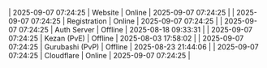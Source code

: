 | 2025-09-07 07:24:25 | Website | Online | 2025-09-07 07:24:25 |
| 2025-09-07 07:24:25 | Registration | Online | 2025-09-07 07:24:25 |
| 2025-09-07 07:24:25 | Auth Server | Offline | 2025-08-18 09:33:31 |
| 2025-09-07 07:24:25 | Kezan (PvE) | Offline | 2025-08-03 17:58:02 |
| 2025-09-07 07:24:25 | Gurubashi (PvP) | Offline | 2025-08-23 21:44:06 |
| 2025-09-07 07:24:25 | Cloudflare | Online | 2025-09-07 07:24:25 |
